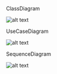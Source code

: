 ClassDiagram

![alt text](<Capture d'écran 2025-03-26 101757.png>)

UseCaseDiagram

![alt text](<Capture d'écran 2025-03-17 143753.png>)

SequenceDiagram

![alt text](<Capture d'écran 2025-03-17 143804.png>)